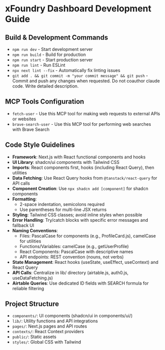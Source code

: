 # xFoundry Dashboard Development Guide

## Build & Development Commands
- `npm run dev` - Start development server
- `npm run build` - Build for production
- `npm run start` - Start production server
- `npm run lint` - Run ESLint
- `npx next lint --fix` - Automatically fix linting issues
- `git add . && git commit -m "your commit message" && git push` - Commit and push any changes when requested. Do not coauthor claude code. Write detailed description.

## MCP Tools Configuration
- `fetch-user` - Use this MCP tool for making web requests to external APIs or websites
- `brave-search-user` - Use this MCP tool for performing web searches with Brave Search

## Code Style Guidelines
- **Framework**: Next.js with React functional components and hooks
- **UI Library**: shadcn/ui components with Tailwind CSS
- **Imports**: React components first, hooks (including React Query), then utilities
- **Data Fetching**: Use React Query hooks from `@tanstack/react-query` for API calls
- **Component Creation**: Use `npx shadcn add [component]` for shadcn components
- **Formatting**: 
  - 2-space indentation, semicolons required
  - Use parentheses for multi-line JSX returns
- **Styling**: Tailwind CSS classes; avoid inline styles when possible
- **Error Handling**: Try/catch blocks with specific error messages and fallback UI
- **Naming Conventions**:
  - Files: PascalCase for components (e.g., ProfileCard.js), camelCase for utilities
  - Functions/Variables: camelCase (e.g., getUserProfile)
  - React Components: PascalCase with descriptive names
  - API endpoints: REST convention (nouns, not verbs)
- **State Management**: React hooks (useState, useEffect, useContext) and React Query
- **API Calls**: Centralize in lib/ directory (airtable.js, auth0.js, useDataFetching.js)
- **Airtable Queries**: Use dedicated ID fields with SEARCH formula for reliable filtering

## Project Structure
- `components/`: UI components (shadcn/ui in components/ui/)
- `lib/`: Utility functions and API integrations
- `pages/`: Next.js pages and API routes
- `contexts/`: React Context providers
- `public/`: Static assets
- `styles/`: Global CSS with Tailwind